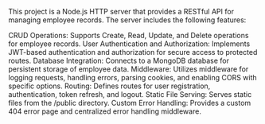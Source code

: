 This project is a Node.js HTTP server that provides a RESTful API for managing employee records. The server includes the following features:

CRUD Operations: Supports Create, Read, Update, and Delete operations for employee records.
User Authentication and Authorization: Implements JWT-based authentication and authorization for secure access to protected routes.
Database Integration: Connects to a MongoDB database for persistent storage of employee data.
Middleware: Utilizes middleware for logging requests, handling errors, parsing cookies, and enabling CORS with specific options.
Routing: Defines routes for user registration, authentication, token refresh, and logout.
Static File Serving: Serves static files from the /public directory.
Custom Error Handling: Provides a custom 404 error page and centralized error handling middleware.
